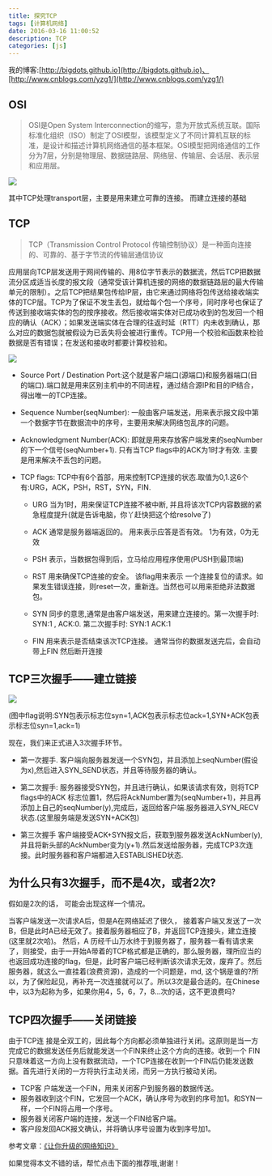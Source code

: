 ```yaml
---
title: 探究TCP
tags: [计算机网络]
date: 2016-03-16 11:00:52
description: TCP
categories: [js]
---
```


我的博客:[http://bigdots.github.io](http://bigdots.github.io)、[http://www.cnblogs.com/yzg1/](http://www.cnblogs.com/yzg1/)

## OSI
> OSI是Open System Interconnection的缩写，意为开放式系统互联。国际标准化组织（ISO）制定了OSI模型，该模型定义了不同计算机互联的标准，是设计和描述计算机网络通信的基本框架。OSI模型把网络通信的工作分为7层，分别是物理层、数据链路层、网络层、传输层、会话层、表示层和应用层。

<!-- more -->

![](/images/201601/osi.jpg)

其中TCP处理transport层，主要是用来建立可靠的连接。 而建立连接的基础


## TCP
>TCP（Transmission Control Protocol 传输控制协议）是一种面向连接的、可靠的、基于字节流的传输层通信协议

应用层向TCP层发送用于网间传输的、用8位字节表示的数据流，然后TCP把数据流分区成适当长度的报文段（通常受该计算机连接的网络的数据链路层的最大传输单元的限制）。之后TCP把结果包传给IP层，由它来通过网络将包传送给接收端实体的TCP层。TCP为了保证不发生丢包，就给每个包一个序号，同时序号也保证了传送到接收端实体的包的按序接收。然后接收端实体对已成功收到的包发回一个相应的确认（ACK）；如果发送端实体在合理的往返时延（RTT）内未收到确认，那么对应的数据包就被假设为已丢失将会被进行重传。TCP用一个校验和函数来检验数据是否有错误；在发送和接收时都要计算校验和。

![](/images/201601/TCP.jpg)

+ Source Port / Destination Port:这个就是客户端口(源端口)和服务器端口(目的端口).端口就是用来区别主机中的不同进程，通过结合源IP和目的IP结合，得出唯一的TCP连接。

+ Sequence Number(seqNumber): 一般由客户端发送，用来表示报文段中第一个数据字节在数据流中的序号，主要用来解决网络包乱序的问题。

+ Acknowledgment Number(ACK): 即就是用来存放客户端发来的seqNumber的下一个信号(seqNumber+1). 只有当TCP flags中的ACK为1时才有效. 主要是用来解决不丢包的问题。

+ TCP flags: TCP中有6个首部，用来控制TCP连接的状态.取值为0,1.这6个有:URG，ACK，PSH，RST，SYN，FIN.

    + URG 当为1时，用来保证TCP连接不被中断, 并且将该次TCP内容数据的紧急程度提升(就是告诉电脑，你丫赶快把这个给resolve了)

    + ACK 通常是服务器端返回的。 用来表示应答是否有效。 1为有效，0为无效

    + PSH 表示，当数据包得到后，立马给应用程序使用(PUSH到最顶端)

    + RST 用来确保TCP连接的安全。 该flag用来表示 一个连接复位的请求。如果发生错误连接，则reset一次，重新连。当然也可以用来拒绝非法数据包。

    + SYN 同步的意思,通常是由客户端发送，用来建立连接的。第一次握手时: SYN:1 , ACK:0. 第二次握手时: SYN:1 ACK:1

    + FIN 用来表示是否结束该次TCP连接。 通常当你的数据发送完后，会自动带上FIN 然后断开连接

## TCP三次握手——建立链接

![](/images/201601/tcp_3.jpg)

(图中flag说明:SYN包表示标志位syn=1,ACK包表示标志位ack=1,SYN+ACK包表示标志位syn=1,ack=1)

现在，我们来正式进入3次握手环节。

+ 第一次握手. 客户端向服务器发送一个SYN包，并且添加上seqNumber(假设为x),然后进入SYN_SEND状态，并且等待服务器的确认。

+ 第二次握手: 服务器接受SYN包，并且进行确认，如果该请求有效，则将TCP flags中的ACK 标志位置1，然后将AckNumber置为(seqNumber+1)，并且再添加上自己的seqNumber(y),完成后，返回给客户端.服务器进入SYN_RECV状态.(这里服务端是发送SYN+ACK包)

+ 第三次握手 客户端接受ACK+SYN报文后，获取到服务器发送AckNumber(y), 并且将新头部的AckNumber变为(y+1).然后发送给服务器，完成TCP3次连接。此时服务器和客户端都进入ESTABLISHED状态.

## 为什么只有3次握手，而不是4次，或者2次?

假如是2次的话， 可能会出现这样一个情况。

当客户端发送一次请求A后，但是A在网络延迟了很久， 接着客户端又发送了一次B，但是此时A已经无效了。接着服务器相应了B，并返回TCP连接头，建立连接(这里就2次哈)。 然后，A 历经千山万水终于到服务器了，服务器一看有请求来了，则接受，由于一开始A带着的TCP格式都是正确的，那么服务器，理所应当的也返回成功连接的flag，但是，此时客户端已经判断该次请求无效，废弃了。然后服务器，就这么一直挂着(浪费资源)，造成的一个问题是，md, 这个锅是谁的?所以，为了保险起见，再补充一次连接就可以了。所以3次是最合适的。在Chinese中，以3为起称为多，如果你用4，5，6，7，8...次的话，这不更浪费吗?

## TCP四次握手——关闭链接
由于TCP连 接是全双工的，因此每个方向都必须单独进行关闭。这原则是当一方完成它的数据发送任务后就能发送一个FIN来终止这个方向的连接。收到一个 FIN只意味着这一方向上没有数据流动，一个TCP连接在收到一个FIN后仍能发送数据。首先进行关闭的一方将执行主动关闭，而另一方执行被动关闭。

+ TCP客 户端发送一个FIN，用来关闭客户到服务器的数据传送。
+ 服务器收到这个FIN，它发回一个ACK，确认序号为收到的序号加1。和SYN一样，一个FIN将占用一个序号。
+ 服务器关闭客户端的连接，发送一个FIN给客户端。
+ 客户段发回ACK报文确认，并将确认序号设置为收到序号加1。

参考文章：[《让你升级的网络知识》](http://mp.weixin.qq.com/s?__biz=MjM5OTkwOTA5Mw==&mid=409908127&idx=1&sn=56a1110d6c22571c04ce13e889aeac87&scene=0#wechat_redirect)

如果觉得本文不错的话，帮忙点击下面的推荐哦,谢谢！